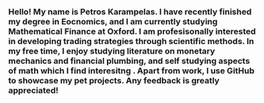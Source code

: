 ### Hello! My name is Petros Karampelas. I have recently finished my degree in Eocnomics, and I am currently studying Mathematical Finance at Oxford. I am profesisonally interested in developing trading strategies through scientific methods. In my free time, I enjoy studying literature on monetary mechanics and financial plumbing, and self studying aspects of math which I find interesitng . Apart from work, I use GitHub to showcase my pet projects. Any feedback is greatly appreciated!

<!--
**petros8/petros8** is a ✨ _special_ ✨ repository because its `README.md` (this file) appears on your GitHub profile.

Here are some ideas to get you started:

- 🔭 I’m currently working on ...
- 🌱 I’m currently learning ...
- 👯 I’m looking to collaborate on ...
- 🤔 I’m looking for help with ...
- 💬 Ask me about ...
- 📫 How to reach me: ...
- 😄 Pronouns: ...
- ⚡ Fun fact: ...
-->

